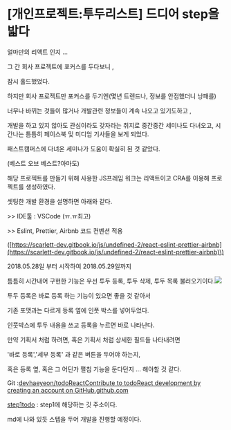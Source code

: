 # \[개인프로젝트:투두리스트\] 드디어 step을 밟다

얼마만의 리액트 인지 ...

그 간 회사 프로젝트에 포커스를 두다보니 ,

잠시 홀드했었다.

하지만 회사 프로젝트만 포커스를 두기엔\(몇년 트렌드나, 정보를 안접했더니 낭패를\)

너무나 바뀌는 것들이 많거나 개발관련 정보들이 계속 나오고 있기도하고 ,

개발을 하고 있지 않아도 관심이라도 갖자라는 취지로 중간중간 세미나도 다녀오고, 시간나는 틈틈히 페이스북 및 미디엄 기사들을 보게 되었다.

패스트캠퍼스에 다녀온 세미나가 도움이 확실히 된 것 같았다.

\(베스트 오브 베스트?아마도\)

해당 프로젝트를 만들기 위해 사용한 JS프레임 워크는 리액트이고 CRA를 이용해 프로젝트를 생성하였다.

셋팅한 개발 환경을 설명하면 아래와 같다.

&gt;&gt; IDE툴 : VSCode \(ㅠ.ㅠ최고\)

&gt;&gt; Eslint, Prettier, Airbnb 코드 컨벤션 적용

\([https://scarlett-dev.gitbook.io/js/undefined-2/react-eslint-prettier-airbnb](https://scarlett-dev.gitbook.io/js/undefined-2/react-eslint-prettier-airbnb)\)

2018.05.28일 부터 시작하여 2018.05.29일까지

틈틈히 시간내어 구현한 기능은 우선 투두 등록, 투두 삭제, 투두 목록 불러오기이다.![](https://blobscdn.gitbook.com/v0/b/gitbook-28427.appspot.com/o/assets%2F-LBHjLzftxj0tl3Z35W3%2F-LDi__2KstTlcuhGNhMQ%2F-LDidwyvz78MEVCCm-kd%2F%E1%84%89%E1%85%B3%E1%84%8F%E1%85%B3%E1%84%85%E1%85%B5%E1%86%AB%E1%84%89%E1%85%A3%E1%86%BA%202018-05-29%20%E1%84%8B%E1%85%A9%E1%84%92%E1%85%AE%2010.02.59.png?alt=media&token=c17aa3e2-6a00-4dc9-9b54-6e1f2f2f7b22)

투두 등록은 바로 등록 하는 기능이 있으면 좋을 것 같아서

기존 포맷과는 다르게 등록 옆에 인풋 박스를 넣어두었다.

인풋박스에 투두 내용을 쓰고 등록을 누르면 바로 나타난다.

만약 기획서 처럼 하려면, 혹은 기획서 처럼 상세한 필드들 나타내려면

'바로 등록','세부 등록' 과 같은 버튼을 두어야 하는지,

혹은 등록 옆, 혹은 그 어딘가 펼침 기능을 둔다던지 ... 해야할 것 같다.

Git :[devhaeyeon/todoReactContribute to todoReact development by creating an account on GitHub.github.com](https://github.com/devhaeyeon/todoReact)

​[step1todo](https://github.com/devhaeyeon/todoReact/tree/master/step1todo) : step1에 해당하는 깃 주소이다.

md에 나와 있듯 스텝을 두어 개발을 진행할 예정이다.

